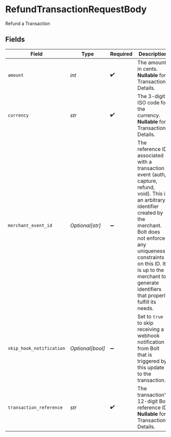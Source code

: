 # RefundTransactionRequestBody

Refund a Transaction


## Fields

| Field                                                                                                                                                                                                                                                                                       | Type                                                                                                                                                                                                                                                                                        | Required                                                                                                                                                                                                                                                                                    | Description                                                                                                                                                                                                                                                                                 | Example                                                                                                                                                                                                                                                                                     |
| ------------------------------------------------------------------------------------------------------------------------------------------------------------------------------------------------------------------------------------------------------------------------------------------- | ------------------------------------------------------------------------------------------------------------------------------------------------------------------------------------------------------------------------------------------------------------------------------------------- | ------------------------------------------------------------------------------------------------------------------------------------------------------------------------------------------------------------------------------------------------------------------------------------------- | ------------------------------------------------------------------------------------------------------------------------------------------------------------------------------------------------------------------------------------------------------------------------------------------- | ------------------------------------------------------------------------------------------------------------------------------------------------------------------------------------------------------------------------------------------------------------------------------------------- |
| `amount`                                                                                                                                                                                                                                                                                    | *int*                                                                                                                                                                                                                                                                                       | :heavy_check_mark:                                                                                                                                                                                                                                                                          | The amount in cents. **Nullable** for Transactions Details.                                                                                                                                                                                                                                 | 754                                                                                                                                                                                                                                                                                         |
| `currency`                                                                                                                                                                                                                                                                                  | *str*                                                                                                                                                                                                                                                                                       | :heavy_check_mark:                                                                                                                                                                                                                                                                          | The 3-digit ISO code for the currency. **Nullable** for Transactions Details.                                                                                                                                                                                                               | USD                                                                                                                                                                                                                                                                                         |
| `merchant_event_id`                                                                                                                                                                                                                                                                         | *Optional[str]*                                                                                                                                                                                                                                                                             | :heavy_minus_sign:                                                                                                                                                                                                                                                                          | The reference ID associated with a transaction event (auth, capture, refund, void). This is an arbitrary identifier created by the merchant. Bolt does not enforce any uniqueness constraints on this ID. It is up to the merchant to generate identifiers that properly fulfill its needs. | dbe0cd5d-3261-41d9-ba61-49e5b9d07567                                                                                                                                                                                                                                                        |
| `skip_hook_notification`                                                                                                                                                                                                                                                                    | *Optional[bool]*                                                                                                                                                                                                                                                                            | :heavy_minus_sign:                                                                                                                                                                                                                                                                          | Set to `true` to skip receiving a webhook notification from Bolt that is triggered by this update to the transaction.                                                                                                                                                                       | false                                                                                                                                                                                                                                                                                       |
| `transaction_reference`                                                                                                                                                                                                                                                                     | *str*                                                                                                                                                                                                                                                                                       | :heavy_check_mark:                                                                                                                                                                                                                                                                          | The transaction's 12-digit Bolt reference ID. **Nullable** for Transactions Details.                                                                                                                                                                                                        | LBLJ-TWW7-R9VC                                                                                                                                                                                                                                                                              |